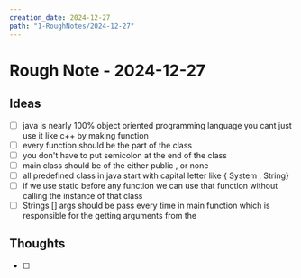 ```yaml
---
creation_date: 2024-12-27
path: "1-RoughNotes/2024-12-27"
---
```

# Rough Note - 2024-12-27

## Ideas
- [ ] java is nearly 100% object oriented programming language you cant just use it like c++ by making function
- [ ] every function should be the part of the class
- [ ] you don't have to  put semicolon at the end of the class
- [ ] main class should be of the either public , or none
- [ ] all predefined class in java start with capital letter like { System , String}
- [ ] if we use static before any function we can use that function without calling the instance of that class
- [ ] Strings [] args should be pass every time in main function which is responsible for the getting arguments from the  

## Thoughts
- [ ] 